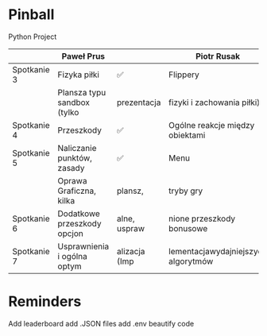 # Pinball
Python Project



|             	| Paweł Prus                  	|               	| Piotr Rusak                         	|   	|
|-------------	|-----------------------------	|---------------	|-------------------------------------	|---	|
| Spotkanie 3 	| Fizyka piłki                	| ✅             	| Flippery                            	| ✅ 	|
|             	| Plansza typu sandbox (tylko 	| prezentacja   	| fizyki i zachowania piłki)          	| ✅ 	|
| Spotkanie 4 	| Przeszkody                  	| ✅             	| Ogólne reakcje między obiektami     	| ✅ 	|
| Spotkanie 5 	| Naliczanie punktów, zasady  	| ✅             	| Menu                                	| ✅ 	|
|             	| Oprawa Graficzna, kilka     	| plansz,       	| tryby gry                           	| ❌ 	|
| Spotkanie 6 	| Dodatkowe przeszkody opcjon 	| alne, uspraw  	| nione przeszkody bonusowe           	| ❌ 	|
| Spotkanie 7 	| Usprawnienia i ogólna optym 	| alizacja (Imp 	| lementacjawydajniejszych algorytmów 	| ❌ 	|


# Reminders
Add leaderboard
add .JSON files
add .env
beautify code
